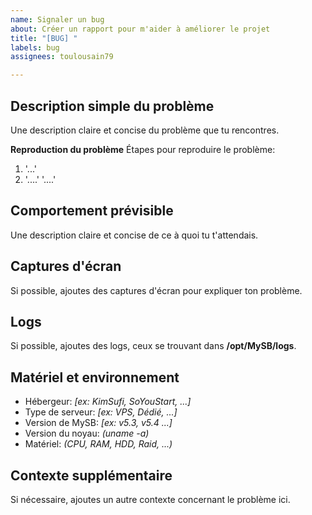 ```yaml
---
name: Signaler un bug
about: Créer un rapport pour m'aider à améliorer le projet
title: "[BUG] "
labels: bug
assignees: toulousain79

---
```


## Description simple du problème

Une description claire et concise du problème que tu rencontres.

**Reproduction du problème**
Étapes pour reproduire le problème:

1. '...'
2. '....'
'....'

## Comportement prévisible

Une description claire et concise de ce à quoi tu t'attendais.

## Captures d'écran

Si possible, ajoutes des captures d'écran pour expliquer ton problème.

## Logs

Si possible, ajoutes des logs, ceux se trouvant dans **/opt/MySB/logs**.

## Matériel et environnement

- Hébergeur: _[ex: KimSufi, SoYouStart, ...]_
- Type de serveur: _[ex: VPS, Dédié, ...]_
- Version de MySB: _[ex: v5.3, v5.4 ...]_
- Version du noyau: _(uname -a)_
- Matériel: _(CPU, RAM, HDD, Raid, ...)_

## Contexte supplémentaire

Si nécessaire, ajoutes un autre contexte concernant le problème ici.
